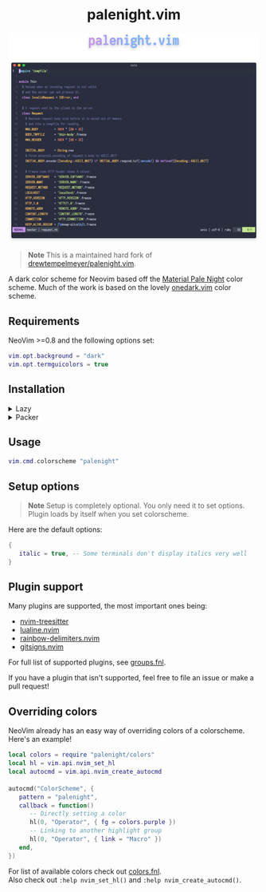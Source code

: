 <div align="center">

# palenight.vim

![palenight.vim](demo-screenshot.png)

</div>

> **Note**
> This is a maintained hard fork of [drewtempelmeyer/palenight.vim][original-work].

A dark color scheme for Neovim based off the [Material Pale Night][material-pale-night] color scheme. Much of the work is based on the lovely [onedark.vim][onedark] color scheme.

## Requirements

NeoVim >=0.8 and the following options set:
```lua
vim.opt.background = "dark"
vim.opt.termguicolors = true
```

## Installation

<details><summary>Lazy</summary>

```lua
{ "alexmozaidze/palenight.nvim" }
```

</details>

<details><summary>Packer</summary>

```lua
use "alexmozaidze/palenight.nvim"
```

</details>

## Usage

```lua
vim.cmd.colorscheme "palenight"
```

## Setup options

> **Note**
> Setup is completely optional. You only need it to set options. Plugin loads by itself when you set colorscheme.

Here are the default options:
```lua
{
   italic = true, -- Some terminals don't display italics very well
}
```

## Plugin support

Many plugins are supported, the most important ones being:
- [nvim-treesitter](https://github.com/nvim-treesitter/nvim-treesitter)
- [lualine.nvim](https://github.com/nvim-lualine/lualine.nvim)
- [rainbow-delimiters.nvim](https://gitlab.com/HiPhish/rainbow-delimiters.nvim)
- [gitsigns.nvim](https://github.com/lewis6991/gitsigns.nvim)

For full list of supported plugins, see [groups.fnl](fnl/palenight/groups.fnl#L340).

If you have a plugin that isn't supported, feel free to file an issue or make a pull request!

## Overriding colors

NeoVim already has an easy way of overriding colors of a colorscheme. Here's an example!

```lua
local colors = require "palenight/colors"
local hl = vim.api.nvim_set_hl
local autocmd = vim.api.nvim_create_autocmd

autocmd("ColorScheme", {
   pattern = "palenight",
   callback = function()
      -- Directly setting a color
      hl(0, "Operator", { fg = colors.purple })
      -- Linking to another highlight group
      hl(0, "Operator", { link = "Macro" })
   end,
})
```

For list of available colors check out [colors.fnl][colors].  
Also check out `:help nvim_set_hl()` and `:help nvim_create_autocmd()`.

[colors]: fnl/palenight/colors.fnl
[original-work]: https://github.com/drewtempelmeyer/palenight.vim
[material-pale-night]: https://github.com/equinusocio/material-theme
[onedark]: https://github.com/joshdick/onedark.vim
[vimplug]: https://github.com/junegunn/vim-plug
[firaCode]: https://github.com/tonsky/FiraCode
